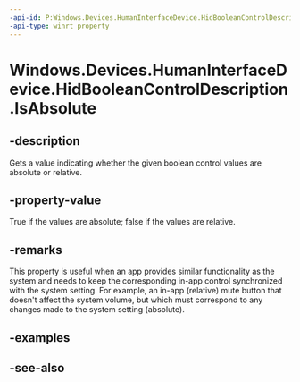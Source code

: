 ```yaml
---
-api-id: P:Windows.Devices.HumanInterfaceDevice.HidBooleanControlDescription.IsAbsolute
-api-type: winrt property
---
```


<!-- Property syntax
public bool IsAbsolute { get; }
-->

# Windows.Devices.HumanInterfaceDevice.HidBooleanControlDescription.IsAbsolute

## -description
Gets a value indicating whether the given boolean control values are absolute or relative.

## -property-value
True if the values are absolute; false if the values are relative.

## -remarks
This property is useful when an app provides similar functionality as the system and needs to keep the corresponding in-app control synchronized with the system setting. For example, an in-app (relative) mute button that doesn't affect the system volume, but which must correspond to any changes made to the system setting (absolute).

## -examples

## -see-also

